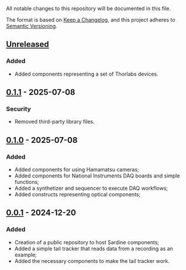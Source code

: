 All notable changes to this repository will be documented in this file.

The format is based on [Keep a Changelog](https://keepachangelog.com/en/1.1.0/), and this project adheres to [Semantic Versioning](https://semver.org/spec/v2.0.0.html).


[Unreleased]
------------
### Added
+ Added components representing a set of Thorlabs devices.

[0.1.1] - 2025-07-08
--------------------
### Security 
+ Removed third-party library files.

[0.1.0] - 2025-07-08
--------------------
### Added
+ Added components for using Hamamatsu cameras;
+ Added components for National Instruments DAQ boards and simple functions;
+ Added a synthetizer and sequencer to execute DAQ workflows;
+ Added constructs representing optical components;

[0.0.1] - 2024-12-20
--------------------
### Added
+ Creation of a public repository to host Sardine components;
+ Added a simple tail tracker that reads data from a recording as an example;
+ Added the necessary components to make the tail tracker work.

[unreleased]: https://github.com/orger-lab/sardine-components/compare/v0.1.1...HEAD
[0.1.1]: https://github.com/orger-lab/sardine-components/releases/tag/v0.1.1
[0.1.0]: https://github.com/orger-lab/sardine-components/releases/tag/v0.1.0
[0.0.1]: https://github.com/orger-lab/sardine-components/releases/tag/v0.0.1
